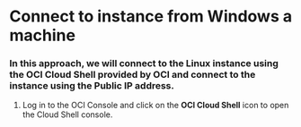 # Connect to instance from Windows a machine

### In this approach, we will connect to the Linux instance using the OCI Cloud Shell provided by OCI and connect to the instance using the Public IP address.


1. Log in to the OCI Console and click on the **OCI Cloud Shell** icon to open the Cloud Shell console.

